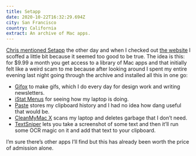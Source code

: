 ```yaml
---
title: Setapp
date: 2020-10-22T16:32:29.694Z
city: San Francisco
country: California
extract: An archive of Mac apps.
---
```

[Chris mentioned Setapp](https://chriscoyier.net/2020/10/21/setapp/) the other day and when I checked out [the website](https://setapp.com/) I scoffed a little bit because it seemed too good to be true. The idea is this: for $9.99 a month you get access to a library of Mac apps and that initially felt like a weird scam to me because after looking around I spent my entire evening last night going through the archive and installed all this in one go: 

- [Gifox](https://setapp.com/apps/gifox) to make gifs, which I do every day for design work and writing newsletters.
- [iStat Menus](https://setapp.com/apps/istat-menus) for seeing how my laptop is doing.
- [Paste](https://setapp.com/apps/paste) stores my clipboard history and I had no idea how dang useful that would be.
- [CleanMyMac X](https://setapp.com/apps/cleanmymac) scans my laptop and deletes garbage that I don’t need.
- [TextSniper](https://setapp.com/apps/textsniper) lets you take a screenshot of some text and then it’ll run some OCR magic on it and add that text to your clipboard. 

I’m sure there’s other apps I’ll find but this has already been worth the price of admission alone.  
